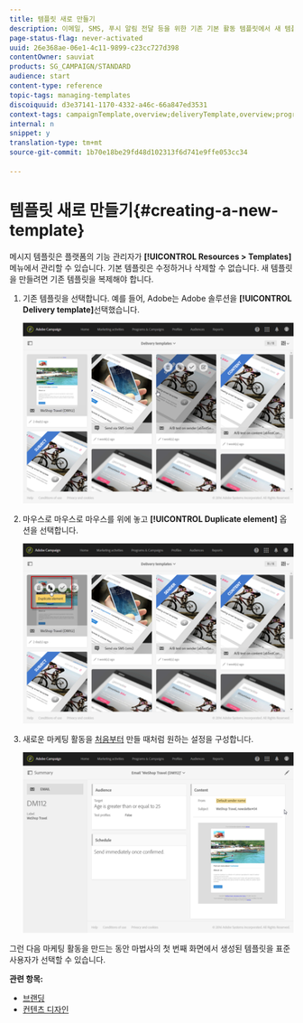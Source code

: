 ```yaml
---
title: 템플릿 새로 만들기
description: 이메일, SMS, 푸시 알림 전달 등을 위한 기존 기본 활동 템플릿에서 새 템플릿을 만드는 방법을 알아봅니다.
page-status-flag: never-activated
uuid: 26e368ae-06e1-4c11-9899-c23cc727d398
contentOwner: sauviat
products: SG_CAMPAIGN/STANDARD
audience: start
content-type: reference
topic-tags: managing-templates
discoiquuid: d3e37141-1170-4332-a46c-66a847ed3531
context-tags: campaignTemplate,overview;deliveryTemplate,overview;programTemplate,overview;workflowTemplate,overview;importTemplate,overview;
internal: n
snippet: y
translation-type: tm+mt
source-git-commit: 1b70e18be29fd48d102313f6d741e9ffe053cc34

---
```



# 템플릿 새로 만들기{#creating-a-new-template}

메시지 템플릿은 플랫폼의 기능 관리자가 **[!UICONTROL Resources > Templates]** 메뉴에서 관리할 수 있습니다. 기본 템플릿은 수정하거나 삭제할 수 없습니다. 새 템플릿을 만들려면 기존 템플릿을 복제해야 합니다.

1. 기존 템플릿을 선택합니다. 예를 들어, Adobe는 Adobe 솔루션을 **[!UICONTROL Delivery template]**&#x200B;선택했습니다.

   ![](assets/template_2.png)

1. 마우스로 마우스로 마우스를 위에 놓고 **[!UICONTROL Duplicate element]** 옵션을 선택합니다.

   ![](assets/template_3.png)

1. 새로운 마케팅 활동을 [처음부터](../../start/using/marketing-activities.md#creating-a-marketing-activity) 만들 때처럼 원하는 설정을 구성합니다.

   ![](assets/template_4.png)

그런 다음 마케팅 활동을 만드는 동안 마법사의 첫 번째 화면에서 생성된 템플릿을 표준 사용자가 선택할 수 있습니다.

**관련 항목:**

* [브랜딩](../../administration/using/branding.md)
* [컨텐츠 디자인](../../designing/using/designing-content-in-adobe-campaign.md)


